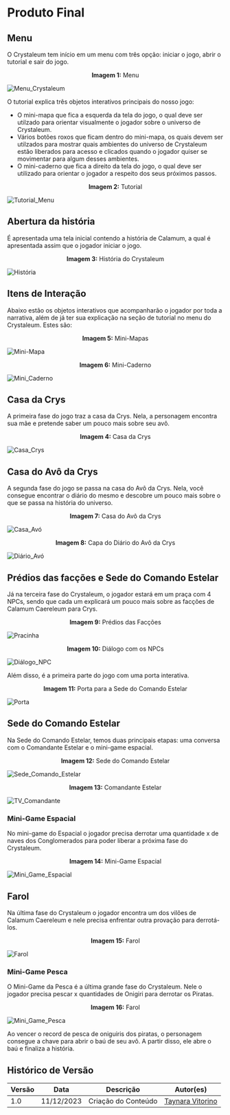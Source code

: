 # Produto Final

## Menu

O Crystaleum tem início em um menu com três opção: iniciar o jogo, abrir o tutorial e sair do jogo. 

<center><b>Imagem 1:</b> Menu</center>

![Menu_Crystaleum](../assets/images/menu_crystaleum.jpeg)

O tutorial explica três objetos interativos principais do nosso jogo: 

- O mini-mapa que fica a esquerda da tela do jogo, o qual deve ser utilzado para orientar visualmente o jogador sobre o universo de Crystaleum.
- Vários botões roxos que ficam dentro do mini-mapa, os quais devem ser utilzados para mostrar quais ambientes do universo de Crystaleum estão liberados para acesso e clicados quando o jogador quiser se movimentar para algum desses ambientes.
- O mini-caderno que fica a direito da tela do jogo, o qual deve ser utilizado para orientar o jogador a respeito dos seus próximos passos.

<center><b>Imagem 2:</b> Tutorial</center>

![Tutorial_Menu](../assets/images/tutorial_crystaleum.jpeg)

## Abertura da história 

É apresentada uma tela inicial contendo a história de Calamum, a qual é apresentada assim que o jogador iniciar o jogo. 

<center><b>Imagem 3:</b> História do Crystaleum</center>

![História](../assets/images/historia_crystaleum.jpeg)

## Itens de Interação

Abaixo estão os objetos interativos que acompanharão o jogador por toda a narrativa, além de já ter sua explicação na seção de tutorial no menu do Crystaleum. Estes são:

<center><b>Imagem 5:</b> Mini-Mapas</center>

![Mini-Mapa](../assets/images/mini_mapa.jpeg)

<center><b>Imagem 6:</b> Mini-Caderno</center>

![Mini_Caderno](../assets/images/diário_crys.jpeg)

## Casa da Crys

A primeira fase do jogo traz a casa da Crys. Nela, a personagem encontra sua mãe e pretende saber um pouco mais sobre seu avô. 
<center><b>Imagem 4:</b> Casa da Crys</center>

![Casa_Crys](../assets/images/casa_crys.jpeg)


## Casa do Avô da Crys

A segunda fase do jogo se passa na casa do Avô da Crys. Nela, você consegue encontrar o diário do mesmo e descobre um pouco mais sobre o que se passa na história do universo.

<center><b>Imagem 7:</b> Casa do Avô da Crys</center>

![Casa_Avó](../assets/images/casa_vô.jpeg)


<center><b>Imagem 8:</b> Capa do Diário do Avô da Crys</center>

![Diário_Avó](../assets/images/diário_vô.jpeg)

## Prédios das facções e Sede do Comando Estelar

Já na terceira fase do Crystaleum, o jogador estará em um praça com 4 NPCs, sendo que cada um explicará um pouco mais sobre as facções de Calamum Caereleum para Crys.

<center><b>Imagem 9:</b> Prédios das Facções</center>

![Pracinha](../assets/images/pracinha.jpeg)

<center><b>Imagem 10:</b> Diálogo com os NPCs </center>

![Diálogo_NPC](../assets/images/dialogo_praça.jpeg)

Além disso, é a primeira parte do jogo com uma porta interativa.

<center><b>Imagem 11:</b> Porta para a Sede do Comando Estelar </center>

![Porta](../assets/images/pracinha_porta.jpeg)

## Sede do Comando Estelar

Na Sede do Comando Estelar, temos duas principais etapas: uma conversa com o Comandante Estelar e o mini-game espacial.

<center><b>Imagem 12:</b> Sede do Comando Estelar </center>

![Sede_Comando_Estelar](../assets/images/sede_comando_estelar.jpeg)

<center><b>Imagem 13:</b> Comandante Estelar </center>

![TV_Comandante](../assets/images/comandante_estelar.jpeg)

### Mini-Game Espacial

No mini-game do Espacial o jogador precisa derrotar uma quantidade x de naves dos Conglomerados para poder liberar a próxima fase do Crystaleum.

<center><b>Imagem 14:</b> Mini-Game Espacial </center>

![Mini_Game_Espacial](../assets/images/jogo_shape.jpeg)

## Farol

Na última fase do Crystaleum o jogador encontra um dos vilões de Calamum Caereleum e nele precisa enfrentar outra provação para derrotá-los. 

<center><b>Imagem 15:</b> Farol </center>

![Farol](../assets/images/farol.jpeg)

### Mini-Game Pesca

O Mini-Game da Pesca é a última grande fase do Crystaleum. Nele o jogador precisa pescar x quantidades de Onigiri para derrotar os Piratas.

<center><b>Imagem 16:</b> Farol </center>

![Mini_Game_Pesca](../assets/images/jogo_pesca.jpeg)

Ao vencer o record de pesca de oniguiris dos piratas, o personagem consegue a chave para abrir o baú de seu avô. A partir disso, ele abre o baú e finaliza a história. 

## Histórico de Versão

| Versão | Data       | Descrição          | Autor(es)                                        |
| ------ | ---------- | ------------------ | ------------------------------------------------ |
| 1.0    | 11/12/2023 | Criação do Conteúdo  | [Taynara Vitorino](https://github.com/taybalau) |